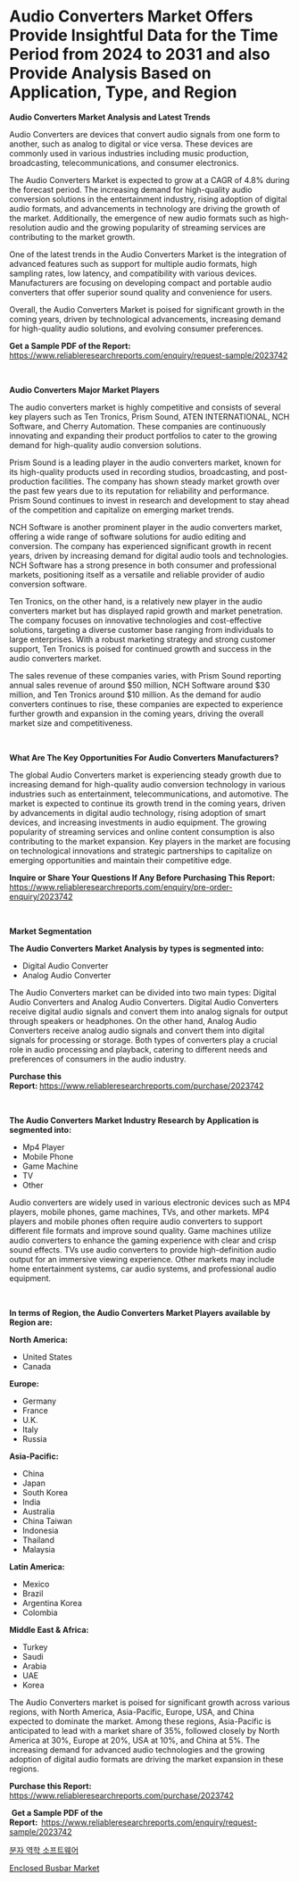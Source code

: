 <p><h1>Audio Converters Market Offers Provide Insightful Data for the Time Period from 2024 to 2031 and also Provide Analysis Based on Application, Type, and Region</h1></p><p><strong>Audio Converters Market Analysis and Latest Trends</strong></p>
<p><p>Audio Converters are devices that convert audio signals from one form to another, such as analog to digital or vice versa. These devices are commonly used in various industries including music production, broadcasting, telecommunications, and consumer electronics.</p><p>The Audio Converters Market is expected to grow at a CAGR of 4.8% during the forecast period. The increasing demand for high-quality audio conversion solutions in the entertainment industry, rising adoption of digital audio formats, and advancements in technology are driving the growth of the market. Additionally, the emergence of new audio formats such as high-resolution audio and the growing popularity of streaming services are contributing to the market growth.</p><p>One of the latest trends in the Audio Converters Market is the integration of advanced features such as support for multiple audio formats, high sampling rates, low latency, and compatibility with various devices. Manufacturers are focusing on developing compact and portable audio converters that offer superior sound quality and convenience for users.</p><p>Overall, the Audio Converters Market is poised for significant growth in the coming years, driven by technological advancements, increasing demand for high-quality audio solutions, and evolving consumer preferences.</p></p>
<p><strong>Get a Sample PDF of the Report:&nbsp;</strong> <a href="https://www.reliableresearchreports.com/enquiry/request-sample/2023742">https://www.reliableresearchreports.com/enquiry/request-sample/2023742</a></p>
<p>&nbsp;</p>
<p><strong>Audio Converters Major Market Players</strong></p>
<p><p>The audio converters market is highly competitive and consists of several key players such as Ten Tronics, Prism Sound, ATEN INTERNATIONAL, NCH Software, and Cherry Automation. These companies are continuously innovating and expanding their product portfolios to cater to the growing demand for high-quality audio conversion solutions.</p><p>Prism Sound is a leading player in the audio converters market, known for its high-quality products used in recording studios, broadcasting, and post-production facilities. The company has shown steady market growth over the past few years due to its reputation for reliability and performance. Prism Sound continues to invest in research and development to stay ahead of the competition and capitalize on emerging market trends.</p><p>NCH Software is another prominent player in the audio converters market, offering a wide range of software solutions for audio editing and conversion. The company has experienced significant growth in recent years, driven by increasing demand for digital audio tools and technologies. NCH Software has a strong presence in both consumer and professional markets, positioning itself as a versatile and reliable provider of audio conversion software.</p><p>Ten Tronics, on the other hand, is a relatively new player in the audio converters market but has displayed rapid growth and market penetration. The company focuses on innovative technologies and cost-effective solutions, targeting a diverse customer base ranging from individuals to large enterprises. With a robust marketing strategy and strong customer support, Ten Tronics is poised for continued growth and success in the audio converters market.</p><p>The sales revenue of these companies varies, with Prism Sound reporting annual sales revenue of around $50 million, NCH Software around $30 million, and Ten Tronics around $10 million. As the demand for audio converters continues to rise, these companies are expected to experience further growth and expansion in the coming years, driving the overall market size and competitiveness.</p></p>
<p>&nbsp;</p>
<p><strong>What Are The Key Opportunities For Audio Converters Manufacturers?</strong></p>
<p><p>The global Audio Converters market is experiencing steady growth due to increasing demand for high-quality audio conversion technology in various industries such as entertainment, telecommunications, and automotive. The market is expected to continue its growth trend in the coming years, driven by advancements in digital audio technology, rising adoption of smart devices, and increasing investments in audio equipment. The growing popularity of streaming services and online content consumption is also contributing to the market expansion. Key players in the market are focusing on technological innovations and strategic partnerships to capitalize on emerging opportunities and maintain their competitive edge.</p></p>
<p><strong>Inquire or Share Your Questions If Any Before Purchasing This Report:</strong> <a href="https://www.reliableresearchreports.com/enquiry/pre-order-enquiry/2023742">https://www.reliableresearchreports.com/enquiry/pre-order-enquiry/2023742</a></p>
<p>&nbsp;</p>
<p><strong>Market Segmentation</strong></p>
<p><strong>The Audio Converters Market Analysis by types is segmented into:</strong></p>
<p><ul><li>Digital Audio Converter</li><li>Analog Audio Converter</li></ul></p>
<p><p>The Audio Converters market can be divided into two main types: Digital Audio Converters and Analog Audio Converters. Digital Audio Converters receive digital audio signals and convert them into analog signals for output through speakers or headphones. On the other hand, Analog Audio Converters receive analog audio signals and convert them into digital signals for processing or storage. Both types of converters play a crucial role in audio processing and playback, catering to different needs and preferences of consumers in the audio industry.</p></p>
<p><strong>Purchase this Report:&nbsp;</strong><a href="https://www.reliableresearchreports.com/purchase/2023742">https://www.reliableresearchreports.com/purchase/2023742</a></p>
<p>&nbsp;</p>
<p><strong>The Audio Converters Market Industry Research by Application is segmented into:</strong></p>
<p><ul><li>Mp4 Player</li><li>Mobile Phone</li><li>Game Machine</li><li>TV</li><li>Other</li></ul></p>
<p><p>Audio converters are widely used in various electronic devices such as MP4 players, mobile phones, game machines, TVs, and other markets. MP4 players and mobile phones often require audio converters to support different file formats and improve sound quality. Game machines utilize audio converters to enhance the gaming experience with clear and crisp sound effects. TVs use audio converters to provide high-definition audio output for an immersive viewing experience. Other markets may include home entertainment systems, car audio systems, and professional audio equipment.</p></p>
<p>&nbsp;</p>
<p><strong>In terms of Region, the Audio Converters Market Players available by Region are:</strong></p>
<p>
    <p> <strong> North America: </strong>
        <ul>
            <li>United States</li>
            <li>Canada</li>
        </ul>
        </p> 
    <p> <strong> Europe: </strong>
        <ul>
            <li>Germany</li>
            <li>France</li>
            <li>U.K.</li>
            <li>Italy</li>
            <li>Russia</li>
        </ul>
        </p> 
    <p> <strong> Asia-Pacific: </strong>
        <ul>
            <li>China</li>
            <li>Japan</li>
            <li>South Korea</li>
            <li>India</li>
            <li>Australia</li>
            <li>China Taiwan</li>
            <li>Indonesia</li>
            <li>Thailand</li>
            <li>Malaysia</li>
        </ul>
        </p> 
    <p> <strong> Latin America: </strong>
        <ul>
            <li>Mexico</li>
            <li>Brazil</li>
            <li>Argentina Korea</li>
            <li>Colombia</li>
        </ul>
        </p> 
    <p> <strong> Middle East & Africa: </strong>
        <ul>
            <li>Turkey</li>
            <li>Saudi</li>
            <li>Arabia</li>
            <li>UAE</li>
            <li>Korea</li>
        </ul>
    </p>
    </p>
<p><p>The Audio Converters market is poised for significant growth across various regions, with North America, Asia-Pacific, Europe, USA, and China expected to dominate the market. Among these regions, Asia-Pacific is anticipated to lead with a market share of 35%, followed closely by North America at 30%, Europe at 20%, USA at 10%, and China at 5%. The increasing demand for advanced audio technologies and the growing adoption of digital audio formats are driving the market expansion in these regions.</p></p>
<p><strong>Purchase this Report: </strong><a href="https://www.reliableresearchreports.com/purchase/2023742">https://www.reliableresearchreports.com/purchase/2023742</a></p>
<p>&nbsp;<strong>Get a Sample PDF of the Report:&nbsp;&nbsp;</strong><a href="https://www.reliableresearchreports.com/enquiry/request-sample/2023742">https://www.reliableresearchreports.com/enquiry/request-sample/2023742</a></p>
<p><strong></strong></p>
<p><p><a href="https://medium.com/@prestoniegand56562023/%EB%B6%84%EC%9E%90-%EB%8F%99%EB%A0%A5-%EC%86%8C%ED%94%84%ED%8A%B8%EC%9B%A8%EC%96%B4-%EC%8B%9C%EC%9E%A5-2031%EB%85%84%EA%B9%8C%EC%A7%80%EC%9D%98-%ED%8A%B8%EB%A0%8C%EB%93%9C-%EC%98%88%EC%B8%A1-%EB%B0%8F-%EA%B2%BD%EC%9F%81-%EB%B6%84%EC%84%9D-d05a63f4180c">분자 역학 소프트웨어</a></p><p><a href="https://medium.com/@caroline.hamilton5656/enclosed-busbar-market-share-evolution-and-market-growth-trends-2024-2031-2d4ed69682f2">Enclosed Busbar Market</a></p></p>